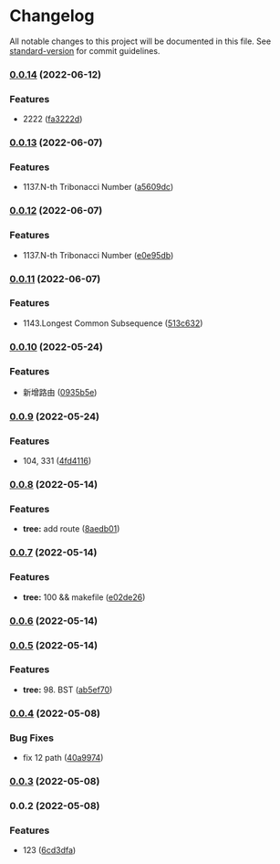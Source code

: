 # Changelog

All notable changes to this project will be documented in this file. See [standard-version](https://github.com/conventional-changelog/standard-version) for commit guidelines.

### [0.0.14](https://github.com/Rock070/algorithms-data-structure-repo/compare/v0.0.13...v0.0.14) (2022-06-12)


### Features

* 2222 ([fa3222d](https://github.com/Rock070/algorithms-data-structure-repo/commit/fa3222db8c2f4be78a90cbdf68d009903fb1eec9))

### [0.0.13](https://github.com/Rock070/algorithms-data-structure-repo/compare/v0.0.11...v0.0.13) (2022-06-07)


### Features

* 1137.N-th Tribonacci Number ([a5609dc](https://github.com/Rock070/algorithms-data-structure-repo/commit/a5609dcb104d4ff50dc11a8691ecd526ce7cc81d))

### [0.0.12](https://github.com/Rock070/algorithms-data-structure-repo/compare/v0.0.11...v0.0.12) (2022-06-07)


### Features

* 1137.N-th Tribonacci Number ([e0e95db](https://github.com/Rock070/algorithms-data-structure-repo/commit/e0e95dba52e157d64248e5e10cc03044af83f82c))

### [0.0.11](https://github.com/Rock070/algorithms-data-structure-repo/compare/v0.0.10...v0.0.11) (2022-06-07)


### Features

* 1143.Longest Common Subsequence ([513c632](https://github.com/Rock070/algorithms-data-structure-repo/commit/513c63251a7058046d1fa54430f224fb8a3b4735))

### [0.0.10](https://github.com/Rock070/algorithms-data-structure-repo/compare/v0.0.9...v0.0.10) (2022-05-24)


### Features

* 新增路由 ([0935b5e](https://github.com/Rock070/algorithms-data-structure-repo/commit/0935b5ea45b5552fda75ed5fa05fbb2ba1e822fb))

### [0.0.9](https://github.com/Rock070/algorithms-data-structure-repo/compare/v0.0.8...v0.0.9) (2022-05-24)


### Features

* 104, 331 ([4fd4116](https://github.com/Rock070/algorithms-data-structure-repo/commit/4fd41161ee4f37ae6a58b1ee4aaa1d6a63b98c08))

### [0.0.8](https://github.com/Rock070/algorithms-data-structure-repo/compare/v0.0.7...v0.0.8) (2022-05-14)


### Features

* **tree:** add route ([8aedb01](https://github.com/Rock070/algorithms-data-structure-repo/commit/8aedb01bdf8cda69b50a4d2c96c091c1bc739187))

### [0.0.7](https://github.com/Rock070/algorithms-data-structure-repo/compare/v0.0.6...v0.0.7) (2022-05-14)


### Features

* **tree:** 100 && makefile ([e02de26](https://github.com/Rock070/algorithms-data-structure-repo/commit/e02de2620e03c3ff90a6dbc55f86cc44050151d1))

### [0.0.6](https://github.com/Rock070/algorithms-data-structure-repo/compare/v0.0.5...v0.0.6) (2022-05-14)

### [0.0.5](https://github.com/Rock070/algorithms-data-structure-repo/compare/v0.0.4...v0.0.5) (2022-05-14)


### Features

* **tree:** 98. BST ([ab5ef70](https://github.com/Rock070/algorithms-data-structure-repo/commit/ab5ef70b637bb77781e0d3c286a82195d7717c23))

### [0.0.4](https://github.com/Rock070/algorithms-data-structure-repo/compare/v0.0.3...v0.0.4) (2022-05-08)


### Bug Fixes

* fix 12 path ([40a9974](https://github.com/Rock070/algorithms-data-structure-repo/commit/40a9974f4bd093e2c0906f44543313bac5790e70))

### [0.0.3](https://github.com/Rock070/algorithms-data-structure-repo/compare/v0.0.2...v0.0.3) (2022-05-08)

### 0.0.2 (2022-05-08)


### Features

* 123 ([6cd3dfa](https://github.com/Rock070/algorithms-data-structure-repo/commit/6cd3dfa25dfa25a2bb98cd5f0d46a2ab96649be6))
